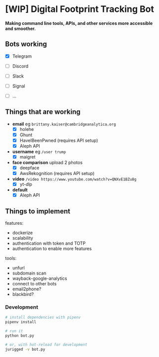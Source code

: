 # [WIP] Digital Footprint Tracking Bot
#### Making command line tools, APIs, and other services more **accessible** and **smoother**.

## Bots working
- [x] Telegram
- [ ] Discord
- [ ] Slack
- [ ] Signal
- [ ] ...


## Things that are working

- **email** eg `brittany.kaiser@cambridgeanalytica.org`
  - [x] holehe
  - [x] Ghunt
  - [x] HaveIBeenPwned (requires API setup)
  - [x] Aleph API
- **username** eg `/user trump`
  - [x] maigret
- **face comparison** upload 2 photos
  - [x] deepface
  - [x] AwsRekognition (requires API setup)
- **video** `/video https://www.youtube.com/watch?v=QNXvE1BZu8g`
  - [x] yt-dlp
- **default**
  - [x] Aleph API

## Things to implement

features:
- dockerize
- scalability
- authentication with token and TOTP
- authentication to enable more features

tools:
- unfurl
- subdomain scan
- wayback-google-analytics
- connect to other bots
- email2phone?
- blackbird?


### Development

```bash
# install dependencies with pipenv
pipenv install

# run it
python bot.py

# or, with hot-reload for development
jurigged -v bot.py

```